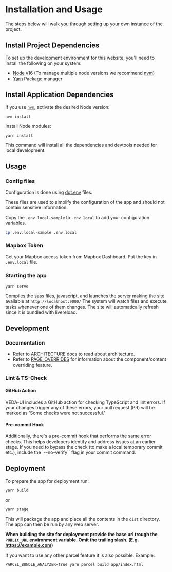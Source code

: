 # Installation and Usage
The steps below will walk you through setting up your own instance of the project. 

## Install Project Dependencies
To set up the development environment for this website, you'll need to install the following on your system:

- [Node](http://nodejs.org/) v16 (To manage multiple node versions we recommend [nvm](https://github.com/creationix/nvm))
- [Yarn](https://yarnpkg.com/) Package manager

## Install Application Dependencies

If you use [`nvm`](https://github.com/creationix/nvm), activate the desired Node version:

```
nvm install
```

Install Node modules:

```
yarn install
```
This command  will install all the dependencies and devtools needed for local development. 

## Usage

### Config files
Configuration is done using [dot.env](https://parceljs.org/features/node-emulation/#.env-files) files.

These files are used to simplify the configuration of the app and should not contain sensitive information.

Copy the `.env.local-sample` to `.env.local` to add your configuration variables.
```sh
cp .env.local-sample .env.local
```

### Mapbox Token

Get your Mapbox access token from Mapbox Dashboard. Put the key in `.env.local` file.

### Starting the app

```
yarn serve
```
Compiles the sass files, javascript, and launches the server making the site available at `http://localhost:9000/`
The system will watch files and execute tasks whenever one of them changes.
The site will automatically refresh since it is bundled with livereload.

## Development

### Documentation

- Refer to [ARCHITECTURE](./ARCHITECTURE.md) docs to read about architecture.
- Refer to [PAGE_OVERRIDES](./PAGE_OVERRIDES.md) for information about the component/content overriding feature.

### Lint & TS-Check

#### GitHub Action
VEDA-UI includes a GitHub action for checking TypeScript and lint errors. If your changes trigger any of these errors, your pull request (PR) will be marked as 'Some checks were not successful.'

#### Pre-commit Hook
Additionally, there's a pre-commit hook that performs the same error checks. This helps developers identify and address issues at an earlier stage. If you need to bypass the check (to make a local temporary commit etc.), include the `--no-verify`` flag in your commit command.

## Deployment
To prepare the app for deployment run:

```
yarn build
```
or
```
yarn stage
```
This will package the app and place all the contents in the `dist` directory.
The app can then be run by any web server.

**When building the site for deployment provide the base url trough the `PUBLIC_URL` environment variable. Omit the trailing slash. (E.g. https://example.com)**

If you want to use any other parcel feature it is also possible. Example:
```
PARCEL_BUNDLE_ANALYZER=true yarn parcel build app/index.html
```

